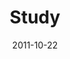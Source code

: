 ---
layout: message
category: message
series: "The Strong Challenge"
title: "Study"
date: 2011-10-22
audio-description: "The Bible isn’t a rule book. It’s a field guide to relationship with God and others. We read it to grow our understanding of God, to grow in wisdom, and to grow our ability to love other people."
audio: "http://www.crossroads.net/players/media/hq/strong03.mp3"
audio-title: "Study"
audio-duration: "38:42"
video-description: "The Bible isn’t a rule book. It’s a field guide to relationship with God and others. We read it to grow our understanding of God, to grow in wisdom, and to grow our ability to love other people."
video-title: "Study"
video: "https://s3.amazonaws.com/crossroadsvideomessages/strong03.mp4"
video-poster: "https://www.crossroads.net/uploadedfiles/strong03_still.jpg"
program-description: "The Strong Challenge - Study (Program)"
program: "http://www.crossroads.net/players/media/hq/10_22-23_11STRONGProgram.pdf"
program-title: "Study"
---